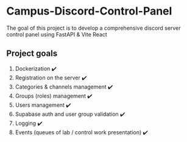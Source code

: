 # Campus-Discord-Control-Panel

The goal of this project is to develop a comprehensive discord server control panel using FastAPI & Vite React

## Project goals
1. Dockerization ✔️
2. Registration on the server ✔️ 
3. Categories & channels management ✔️ 
4. Groups (roles) management ✔️ 
5. Users management ✔️ 
6. Supabase auth and user group validation ✔️ 
7. Logging ✔️
8. Events (queues of lab / control work presentation) ✔️
